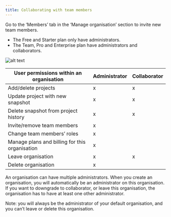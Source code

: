 ```yaml
---
title: Collaborating with team members
---
```


Go to the ‘Members’ tab in the ‘Manage organisation’ section to invite new team members.

* The Free and Starter plan only have administrators.
* The Team, Pro and Enterprise plan have administrators and collaborators.

![alt text](http://res.cloudinary.com/snyk/image/upload/v1466629385/docs-collaborate_scaled.jpg "Team members")

<table class="table-responsive">
  <thead>
    <tr>
      <th>User permissions within an organisation</th>
      <th>Administrator</th>
      <th>Collaborator</th>
    </tr>
  </thead>
  <tbody>
    <tr>
      <td>Add/delete projects</td>
      <td>x</td>
      <td>x</td>
    </tr>
    <tr>
      <td>Update project with new snapshot</td>
      <td>x</td>
      <td>x</td>
    </tr>
    <tr>
      <td>Delete snapshot from project history</td>
      <td>x</td>
      <td>x</td>
    </tr>
    <tr>
      <td>Invite/remove team members</td>
      <td>x</td>
      <td></td>
    </tr>
    <tr>
      <td>Change team members’ roles</td>
      <td>x</td>
      <td></td>
    </tr>
    <tr>
      <td>Manage plans and billing for this organisation</td>
      <td>x</td>
      <td></td>
    </tr>
    <tr>
      <td>Leave organisation</td>
      <td>x</td>
      <td>x</td>
    </tr>
    <tr>
      <td>Delete organisation</td>
      <td>x</td>
      <td></td>
    </tr>
  </tbody>
</table>


An organisation can have multiple administrators. When you create an organisation, you will automatically be an administrator on this organisation. If you want to downgrade to collaborator, or leave this organisation, the organisation has to have at least one other administrator.

Note: you will always be the administrator of your default organisation, and you can’t leave or delete this organisation.
